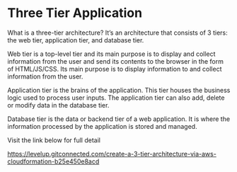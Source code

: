 # Three Tier Application
What is a three-tier architecture? It’s an architecture that consists of 3 tiers: the web tier, application tier, and database tier.

Web tier is a top-level tier and its main purpose is to display and collect information from the user and send its contents to the browser in the form of HTML/JS/CSS. Its main purpose is to display information to and collect information from the user.

Application tier is the brains of the application. This tier houses the business logic used to process user inputs. The application tier can also add, delete or modify data in the database tier.

Database tier is the data or backend tier of a web application. It is where the information processed by the application is stored and managed.

Visit the link below for full detail

https://levelup.gitconnected.com/create-a-3-tier-architecture-via-aws-cloudformation-b25e450e8acd
